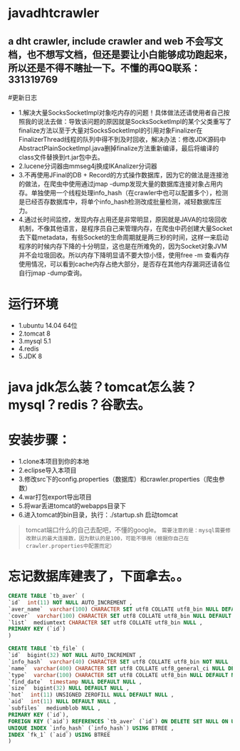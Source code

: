 # javadhtcrawler
a dht crawler, include crawler and web
不会写文档，也不想写文档，但还是要让小白能够成功跑起来，所以还是不得不瞎扯一下。不懂的再QQ联系：331319769
---------------------------------------
#更新日志
* 1.解决大量SocksSocketImpl对象吃内存的问题！具体做法还请使用者自己按照我的说法去做：导致该问题的原因就是SocksSocketImpl的某个父类重写了finalize方法以至于大量对SocksSocketImpl的引用对象Finalizer在FinalizerThread线程的队列中得不到及时回收，解决办法：修改JDK源码中AbstractPlainSocketImpl.java删掉finalize方法重新编译，最后将编译的class文件替换到rt.jar包中去。
* 2.lucene分词器由mmseg4j换成IKAnalizer分词器
* 3.不再使用JFinal的DB + Record的方式操作数据库，因为它的做法是连接池的做法，在爬虫中使用通过jmap -dump发现大量的数据库连接对象占用内存。单独使用一个线程处理info_hash（在crawler中也可以配置多个），检测是已经否存数据库中，将单个info_hash检测改成批量检测，减轻数据库压力。
* 4.通过长时间监控，发现内存占用还是非常明显，原因就是JAVA的垃圾回收机制，不像其他语言，是程序员自己来管理内存，在爬虫中药创建大量Socket去下载metadata，有些Socket的生命周期就是两三秒的时间，这样一来启动程序的时候内存下降的十分明显，这也是在所难免的，因为Socket对象JVM并不会垃圾回收。所以内存下降明显请不要大惊小怪，使用free -m 查看内存使用情况，可以看到cache内存占绝大部分，是否存在其他内存漏洞还请各位自行jmap -dump查询。

# 运行环境
* 1.ubuntu 14.04 64位
* 2.tomcat 8
* 3.mysql 5.1
* 4.redis
* 5.JDK 8

# java jdk怎么装？tomcat怎么装？mysql？redis？谷歌去。

# 安装步骤：
* 1.clone本项目到你的本地
* 2.eclipse导入本项目
* 3.修改src下的config.properties（数据库）和crawler.properties（爬虫参数）
* 4.war打包export导出项目
* 5.将war丢进tomcat的webapps目录下
* 6.进入tomcat的bin目录，执行：./startup.sh 启动tomcat

>tomcat端口什么的自己去配吧，不懂的google。
>`需要注意的是：mysql需要修改默认的最大连接数，因为默认的是100，可能不够用（根据你自己在crawler.properties中配置而定）`

忘记数据库建表了，下面拿去。。
================
```sql
CREATE TABLE `tb_aver` (
`id`  int(11) NOT NULL AUTO_INCREMENT ,
`aver_name`  varchar(100) CHARACTER SET utf8 COLLATE utf8_bin NULL DEFAULT NULL ,
`cover`  varchar(100) CHARACTER SET utf8 COLLATE utf8_bin NULL DEFAULT NULL ,
`list`  mediumtext CHARACTER SET utf8 COLLATE utf8_bin NULL ,
PRIMARY KEY (`id`)
)

CREATE TABLE `tb_file` (
`id`  bigint(32) NOT NULL AUTO_INCREMENT ,
`info_hash`  varchar(40) CHARACTER SET utf8 COLLATE utf8_bin NOT NULL ,
`name`  varchar(400) CHARACTER SET utf8 COLLATE utf8_general_ci NULL DEFAULT NULL ,
`type`  varchar(100) CHARACTER SET utf8 COLLATE utf8_bin NULL DEFAULT NULL ,
`find_date`  timestamp NULL DEFAULT NULL ,
`size`  bigint(32) NULL DEFAULT NULL ,
`hot`  int(11) UNSIGNED ZEROFILL NULL DEFAULT NULL ,
`aid`  int(11) NULL DEFAULT NULL ,
`subfiles`  mediumblob NULL ,
PRIMARY KEY (`id`),
FOREIGN KEY (`aid`) REFERENCES `tb_aver` (`id`) ON DELETE SET NULL ON UPDATE NO ACTION,
UNIQUE INDEX `info_hash` (`info_hash`) USING BTREE ,
INDEX `fk_1` (`aid`) USING BTREE 
)
```
